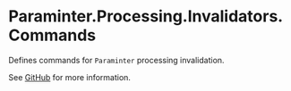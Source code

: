 # Paraminter.Processing.Invalidators.Commands

Defines commands for `Paraminter` processing invalidation.

See [GitHub](https://github.com/Paraminter/Paraminter.Processing.Invalidation) for more information.